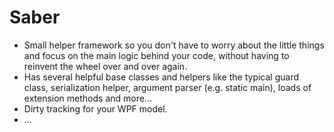 Saber
====

* Small helper framework so you don't have to worry about the little things and focus on the main logic behind your code, without having to reinvent the wheel over and over again.
* Has several helpful base classes and helpers like the typical guard class, serialization helper, argument parser (e.g. static main), loads of extension methods and more…
* Dirty tracking for your WPF model.
* …